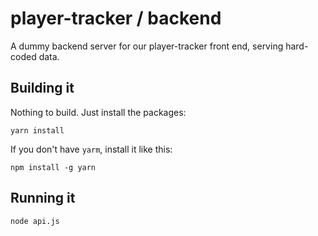 # player-tracker / backend

A dummy backend server for our player-tracker front end, serving hard-coded data.


## Building it

Nothing to build. Just install the packages:
```
yarn install
```

If you don't have `yarm`, install it like this:
```
npm install -g yarn
```

## Running it

```
node api.js
```
